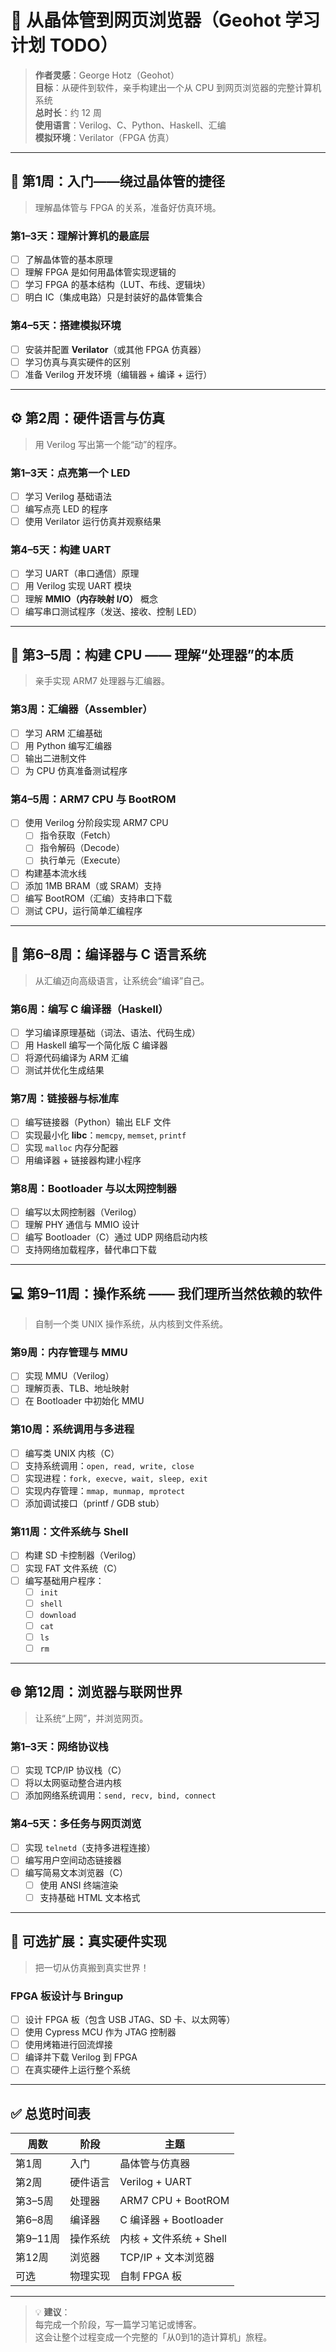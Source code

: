 # 🧠 从晶体管到网页浏览器（Geohot 学习计划 TODO）

> **作者灵感**：George Hotz（Geohot）  
> **目标**：从硬件到软件，亲手构建出一个从 CPU 到网页浏览器的完整计算机系统  
> **总时长**：约 12 周  
> **使用语言**：Verilog、C、Python、Haskell、汇编  
> **模拟环境**：Verilator（FPGA 仿真）

---

## 📘 第1周：入门——绕过晶体管的捷径
> 理解晶体管与 FPGA 的关系，准备好仿真环境。

### 第1–3天：理解计算机的最底层
- [ ] 了解晶体管的基本原理  
- [ ] 理解 FPGA 是如何用晶体管实现逻辑的  
- [ ] 学习 FPGA 的基本结构（LUT、布线、逻辑块）  
- [ ] 明白 IC（集成电路）只是封装好的晶体管集合  

### 第4–5天：搭建模拟环境
- [ ] 安装并配置 **Verilator**（或其他 FPGA 仿真器）  
- [ ] 学习仿真与真实硬件的区别  
- [ ] 准备 Verilog 开发环境（编辑器 + 编译 + 运行）  

---

## ⚙️ 第2周：硬件语言与仿真
> 用 Verilog 写出第一个能“动”的程序。

### 第1–3天：点亮第一个 LED
- [ ] 学习 Verilog 基础语法  
- [ ] 编写点亮 LED 的程序  
- [ ] 使用 Verilator 运行仿真并观察结果  

### 第4–5天：构建 UART
- [ ] 学习 UART（串口通信）原理  
- [ ] 用 Verilog 实现 UART 模块  
- [ ] 理解 **MMIO（内存映射 I/O）** 概念  
- [ ] 编写串口测试程序（发送、接收、控制 LED）  

---

## 🧩 第3–5周：构建 CPU —— 理解“处理器”的本质
> 亲手实现 ARM7 处理器与汇编器。

### 第3周：汇编器（Assembler）
- [ ] 学习 ARM 汇编基础  
- [ ] 用 Python 编写汇编器  
- [ ] 输出二进制文件  
- [ ] 为 CPU 仿真准备测试程序  

### 第4–5周：ARM7 CPU 与 BootROM
- [ ] 使用 Verilog 分阶段实现 ARM7 CPU  
  - [ ] 指令获取（Fetch）  
  - [ ] 指令解码（Decode）  
  - [ ] 执行单元（Execute）  
- [ ] 构建基本流水线  
- [ ] 添加 1MB BRAM（或 SRAM）支持  
- [ ] 编写 BootROM（汇编）支持串口下载  
- [ ] 测试 CPU，运行简单汇编程序  

---

## 🧮 第6–8周：编译器与 C 语言系统
> 从汇编迈向高级语言，让系统会“编译”自己。

### 第6周：编写 C 编译器（Haskell）
- [ ] 学习编译原理基础（词法、语法、代码生成）  
- [ ] 用 Haskell 编写一个简化版 C 编译器  
- [ ] 将源代码编译为 ARM 汇编  
- [ ] 测试并优化生成结果  

### 第7周：链接器与标准库
- [ ] 编写链接器（Python）输出 ELF 文件  
- [ ] 实现最小化 **libc**：`memcpy`, `memset`, `printf`  
- [ ] 实现 `malloc` 内存分配器  
- [ ] 用编译器 + 链接器构建小程序  

### 第8周：Bootloader 与以太网控制器
- [ ] 编写以太网控制器（Verilog）  
- [ ] 理解 PHY 通信与 MMIO 设计  
- [ ] 编写 Bootloader（C）通过 UDP 网络启动内核  
- [ ] 支持网络加载程序，替代串口下载  

---

## 💻 第9–11周：操作系统 —— 我们理所当然依赖的软件
> 自制一个类 UNIX 操作系统，从内核到文件系统。

### 第9周：内存管理与 MMU
- [ ] 实现 MMU（Verilog）  
- [ ] 理解页表、TLB、地址映射  
- [ ] 在 Bootloader 中初始化 MMU  

### 第10周：系统调用与多进程
- [ ] 编写类 UNIX 内核（C）  
- [ ] 支持系统调用：`open, read, write, close`  
- [ ] 实现进程：`fork, execve, wait, sleep, exit`  
- [ ] 实现内存管理：`mmap, munmap, mprotect`  
- [ ] 添加调试接口（printf / GDB stub）  

### 第11周：文件系统与 Shell
- [ ] 构建 SD 卡控制器（Verilog）  
- [ ] 实现 FAT 文件系统（C）  
- [ ] 编写基础用户程序：  
  - [ ] `init`  
  - [ ] `shell`  
  - [ ] `download`  
  - [ ] `cat`  
  - [ ] `ls`  
  - [ ] `rm`  

---

## 🌐 第12周：浏览器与联网世界
> 让系统“上网”，并浏览网页。

### 第1–3天：网络协议栈
- [ ] 实现 TCP/IP 协议栈（C）  
- [ ] 将以太网驱动整合进内核  
- [ ] 添加网络系统调用：`send, recv, bind, connect`  

### 第4–5天：多任务与网页浏览
- [ ] 实现 `telnetd`（支持多进程连接）  
- [ ] 编写用户空间动态链接器  
- [ ] 编写简易文本浏览器（C）  
  - [ ] 使用 ANSI 终端渲染  
  - [ ] 支持基础 HTML 文本格式  

---

## 🔧 可选扩展：真实硬件实现
> 把一切从仿真搬到真实世界！

### FPGA 板设计与 Bringup
- [ ] 设计 FPGA 板（包含 USB JTAG、SD 卡、以太网等）  
- [ ] 使用 Cypress MCU 作为 JTAG 控制器  
- [ ] 使用烤箱进行回流焊接  
- [ ] 编译并下载 Verilog 到 FPGA  
- [ ] 在真实硬件上运行整个系统  

---

## ✅ 总览时间表

| 周数 | 阶段 | 主题 |
|------|------|------|
| 第1周 | 入门 | 晶体管与仿真器 |
| 第2周 | 硬件语言 | Verilog + UART |
| 第3–5周 | 处理器 | ARM7 CPU + BootROM |
| 第6–8周 | 编译器 | C 编译器 + Bootloader |
| 第9–11周 | 操作系统 | 内核 + 文件系统 + Shell |
| 第12周 | 浏览器 | TCP/IP + 文本浏览器 |
| 可选 | 物理实现 | 自制 FPGA 板 |

---

> 💡 **建议**：  
> 每完成一个阶段，写一篇学习笔记或博客。  
> 这会让整个过程变成一个完整的「从0到1的造计算机」旅程。
